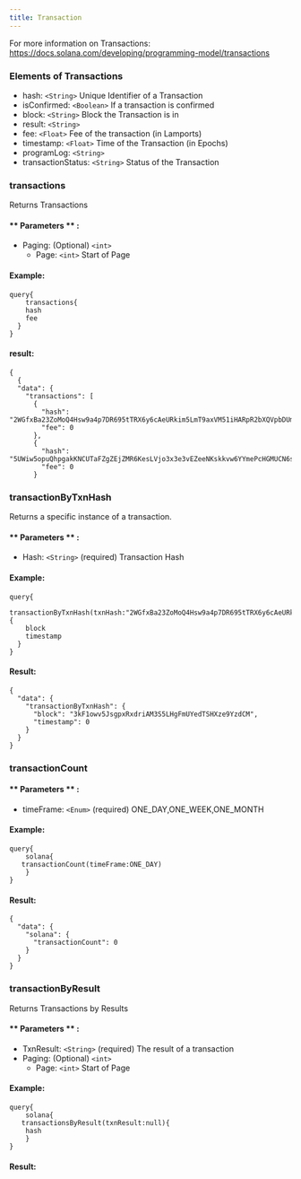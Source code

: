 ```yaml
---
title: Transaction
---
```


For more information on Transactions: https://docs.solana.com/developing/programming-model/transactions

### Elements of Transactions
* hash: `<String>` Unique Identifier of a Transaction
* isConfirmed: `<Boolean>` If a transaction is confirmed
* block: `<String>` Block the Transaction is in
* result: `<String>` 
* fee: `<Float>` Fee of the transaction (in Lamports)
* timestamp: `<Float>` Time of the Transaction (in Epochs)
* programLog: `<String>` 
* transactionStatus: `<String>` Status of the Transaction 

### transactions
Returns Transactions 


#### ** Parameters ** : 
* Paging: (Optional) `<int>` 
  - Page: `<int>` Start of Page 


#### Example:
```
query{
	transactions{
    hash
    fee
  }
}
```

#### result:
```
{
  {
  "data": {
    "transactions": [
      {
        "hash": "2WGfxBa23ZoMoQ4Hsw9a4p7DR695tTRX6y6cAeURkim5LmT9axVM51iHARpR2bXQVpbDUmvAxcLqGAFK453sfwxo",
        "fee": 0
      },
      {
        "hash": "5UWiw5opuQhpgakKNCUTaFZgZEjZMR6KesLVjo3x3e3vEZeeNKskkvw6YYmePcHGMUCN6soLgKfnVeA3mFzz5nnj",
        "fee": 0
      }
```

### transactionByTxnHash
Returns a specific instance of a transaction.

#### ** Parameters ** : 
* Hash: `<String>` (required) Transaction Hash 

#### Example:
```
query{
	transactionByTxnHash(txnHash:"2WGfxBa23ZoMoQ4Hsw9a4p7DR695tTRX6y6cAeURkim5LmT9axVM51iHARpR2bXQVpbDUmvAxcLqGAFK453sfwxo"){
    block
    timestamp
  }
}
```

#### Result:
```
{
  "data": {
    "transactionByTxnHash": {
      "block": "3kF1owv5JsgpxRxdriAM3S5LHgFmUYedTSHXze9YzdCM",
      "timestamp": 0
    }
  }
}
```

### transactionCount

#### ** Parameters ** : 
* timeFrame: `<Enum>` (required) ONE_DAY,ONE_WEEK,ONE_MONTH

#### Example:
```
query{
	solana{
   transactionCount(timeFrame:ONE_DAY)
	}
}
```

#### Result:
```
{
  "data": {
    "solana": {
      "transactionCount": 0
    }
  }
}
```


### transactionByResult
Returns Transactions by Results

#### ** Parameters ** : 
* TxnResult: `<String>` (required) The result of a transaction 
* Paging: (Optional) `<int>` 
  - Page: `<int>` Start of Page 

#### Example:
```
query{
	solana{
   transactionsByResult(txnResult:null){
    hash
	}
}
```

#### Result:
```


```



